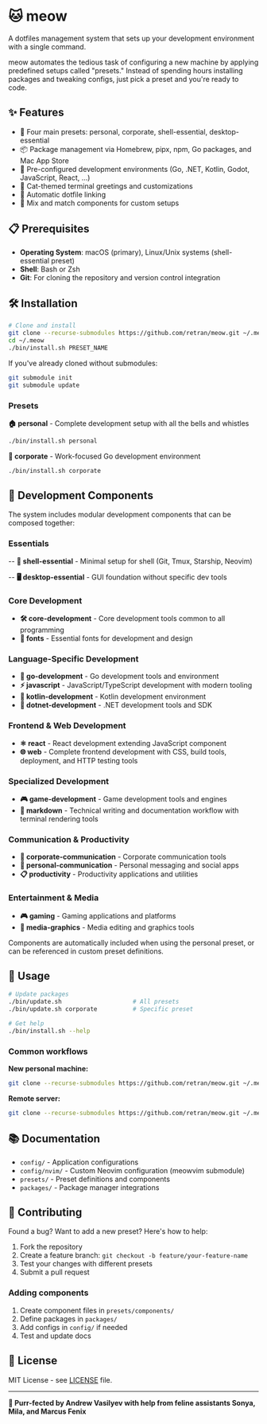 # 🐱 meow

A dotfiles management system that sets up your development environment with a single command.

meow automates the tedious task of configuring a new machine by applying predefined setups called "presets." Instead of spending hours installing packages and tweaking configs, just pick a preset and you're ready to code.

## ✨ Features

- 🎯 Four main presets: personal, corporate, shell-essential, desktop-essential
- 📦 Package management via Homebrew, pipx, npm, Go packages, and Mac App Store
- 🔧 Pre-configured development environments (Go, .NET, Kotlin, Godot, JavaScript, React, ...)
- 🐾 Cat-themed terminal greetings and customizations
- 🔗 Automatic dotfile linking
- 🧩 Mix and match components for custom setups

## 📋 Prerequisites

- **Operating System**: macOS (primary), Linux/Unix systems (shell-essential preset)
- **Shell**: Bash or Zsh
- **Git**: For cloning the repository and version control integration

## 🛠️ Installation

```bash
# Clone and install
git clone --recurse-submodules https://github.com/retran/meow.git ~/.meow
cd ~/.meow
./bin/install.sh PRESET_NAME
```

If you've already cloned without submodules:
```bash
git submodule init
git submodule update
```

### Presets

**🏠 personal** - Complete development setup with all the bells and whistles
```bash
./bin/install.sh personal
```

**🏢 corporate** - Work-focused Go development environment
```bash
./bin/install.sh corporate
```

## 🧩 Development Components

The system includes modular development components that can be composed together:

### Essentials

-- **🐚 shell-essential** - Minimal setup for shell (Git, Tmux, Starship, Neovim)

-- **🖥️ desktop-essential** - GUI foundation without specific dev tools

### Core Development
- **🛠️ core-development** - Core development tools common to all programming
- **🎨 fonts** - Essential fonts for development and design

### Language-Specific Development
- **🐹 go-development** - Go development tools and environment
- **⚡ javascript** - JavaScript/TypeScript development with modern tooling
- **🗾 kotlin-development** - Kotlin development environment
- **🦄 dotnet-development** - .NET development tools and SDK

### Frontend & Web Development
- **⚛️ react** - React development extending JavaScript component
- **🌐 web** - Complete frontend development with CSS, build tools, deployment, and HTTP testing tools

### Specialized Development
- **🎮 game-development** - Game development tools and engines
- **📝 markdown** - Technical writing and documentation workflow with terminal rendering tools

### Communication & Productivity
- **💼 corporate-communication** - Corporate communication tools
- **👥 personal-communication** - Personal messaging and social apps
- **📋 productivity** - Productivity applications and utilities

### Entertainment & Media
- **🎮 gaming** - Gaming applications and platforms
- **🎨 media-graphics** - Media editing and graphics tools

Components are automatically included when using the personal preset, or can be referenced in custom preset definitions.

## 📖 Usage

```bash
# Update packages
./bin/update.sh                    # All presets
./bin/update.sh corporate          # Specific preset

# Get help
./bin/install.sh --help
```

### Common workflows

**New personal machine:**
```bash
git clone --recurse-submodules https://github.com/retran/meow.git ~/.meow && cd ~/.meow && ./bin/install.sh personal
```

**Remote server:**
```bash
git clone --recurse-submodules https://github.com/retran/meow.git ~/.meow && cd ~/.meow && ./bin/install.sh shell-essential
```

## 📚 Documentation

- `config/` - Application configurations
- `config/nvim/` - Custom Neovim configuration (meowvim submodule)
- `presets/` - Preset definitions and components
- `packages/` - Package manager integrations

## 🤝 Contributing

Found a bug? Want to add a new preset? Here's how to help:

1. Fork the repository
2. Create a feature branch: `git checkout -b feature/your-feature-name`
3. Test your changes with different presets
4. Submit a pull request

### Adding components
1. Create component files in `presets/components/`
2. Define packages in `packages/`
3. Add configs in `config/` if needed
4. Test and update docs

## 📄 License

MIT License - see [LICENSE](LICENSE) file.

---

**🐾 Purr-fected by Andrew Vasilyev with help from feline assistants Sonya, Mila, and Marcus Fenix**
